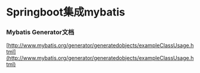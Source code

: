 # Springboot集成mybatis

### Mybatis Generator文档
[http://www.mybatis.org/generator/generatedobjects/exampleClassUsage.html](http://www.mybatis.org/generator/generatedobjects/exampleClassUsage.html)
